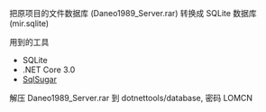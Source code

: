 把原项目的文件数据库 (Daneo1989_Server.rar) 转换成 SQLite 数据库 (mir.sqlite)

用到的工具
- SQLite
- .NET Core 3.0
- [SqlSugar](https://github.com/sunkaixuan/SqlSugar)

解压 Daneo1989_Server.rar 到 dotnettools/database, 密码 LOMCN

